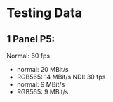 # Testing Data  
## 1 Panel P5:
Normal: 60 fps
* normal: 20 MBit/s
* RGB565: 14 MBit/s 
NDI: 30 fps
* normal: 9 MBit/s
* RGB565: 9 MBit/s